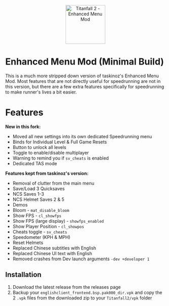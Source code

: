<p align="center" style="text-align:center"><img width="125" height="122" src="https://raw.githubusercontent.com/taskinoz/Enhanced-Menu-Mod/master/assets/icon.png" alt="Titanfall 2 - Enhanced Menu Mod" /></p>

# Enhanced Menu Mod (Minimal Build)
This is a much more stripped down version of taskinoz's Enhanced Menu Mod. Most features that are not directly useful for speedrunning are not in this version, but there are a few extra features specifically for speedrunning to make runner's lives a bit easier.

# Features
**New in this fork:**
* Moved all new settings into its own dedicated Speedrunning menu
* Binds for Individual Level & Full Game Resets
* Button to unlock all levels
* Toggle to enable/disable multiplayer
* Warning to remind you if `sv_cheats` is enabled
* Dedicated TAS mode

**Features kept from taskinoz's version:**
* Removal of clutter from the main menu
* Save/Load 3 Quicksaves
* NCS Saves 1-3
* NCS Helmet Saves 2 & 5
* Demos
* Bloom - `mat_disable_bloom`
* Show FPS - `cl_showfps`
* Show FPS (large display) - `showfps_enabled`
* Show Player Position - `cl_showpos`
* Cheats toggle - `sv_cheats`
* Speedometer (KPH & MPH)
* Reset Helmets
* Replaced Chinese subtitles with English
* Replaced Chinese UI text with English
* Removed crashes from Dev launch arguments `-dev +developer 1`


## Installation

1) Download the latest release from the releases page
2) Backup your `englishclient_frontend.bsp.pak000_dir.vpk` and copy the 2 `.vpk` files from the downloaded zip to your `Titanfall2/vpk` folder
